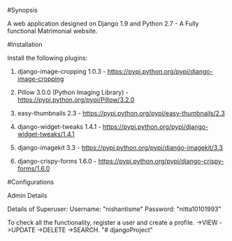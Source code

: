 
#Synopsis

A web application designed on Django 1.9 and Python 2.7 - A Fully functional Matrimonial website.

#Installation

Install the following plugins:

1. django-image-cropping 1.0.3 - https://pypi.python.org/pypi/django-image-cropping

2. Pillow 3.0.0 (Python Imaging Library) - https://pypi.python.org/pypi/Pillow/3.2.0

3. easy-thumbnails 2.3 - https://pypi.python.org/pypi/easy-thumbnails/2.3

4. django-widget-tweaks 1.4.1 - https://pypi.python.org/pypi/django-widget-tweaks/1.4.1

5. django-imagekit 3.3 - https://pypi.python.org/pypi/django-imagekit/3.3

6. django-crispy-forms 1.6.0 - https://pypi.python.org/pypi/django-crispy-forms/1.6.0
 
#Configurations

Admin Details

Details of Superuser: Username: "nishantisme"  Password: "nitta10101993"

To check all the functionality, register a user and create a profile. ->VIEW ->UPDATE ->DELETE ->SEARCH.
"# djangoProject" 

